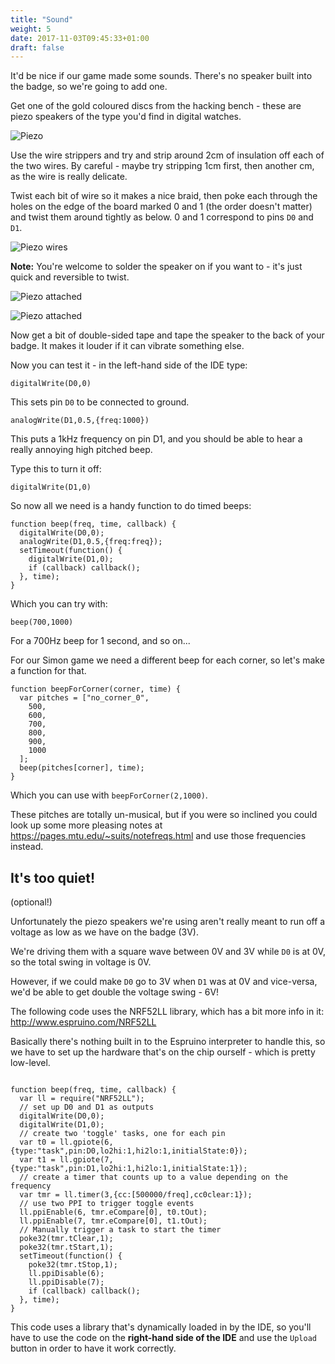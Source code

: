 ```yaml
---
title: "Sound"
weight: 5
date: 2017-11-03T09:45:33+01:00
draft: false
---
```


It'd be nice if our game made some sounds. There's no speaker built into the
badge, so we're going to add one.

Get one of the gold coloured discs from the hacking bench - these are piezo
speakers of the type you'd find in digital watches.

![Piezo](/images/workshop_sound1.jpg)

Use the wire strippers and try and strip around 2cm of insulation off each of
the two wires. By careful - maybe try stripping 1cm first, then another cm,
as the wire is really delicate.

Twist each bit of wire so it makes a nice braid, then poke each through the
holes on the edge of the board marked 0 and 1 (the order doesn't matter) and
twist them around tightly as below. 0 and 1 correspond to pins `D0` and `D1`.

![Piezo wires](/images/workshop_sound2.jpg)

**Note:** You're welcome to solder the speaker on if you want to - it's just
quick and reversible to twist.

![Piezo attached](/images/workshop_sound3.jpg)

![Piezo attached](/images/workshop_sound4.jpg)

Now get a bit of double-sided tape and tape the speaker to the back of your 
badge. It makes it louder if it can vibrate something else.

Now you can test it - in the left-hand side of the IDE type:

```
digitalWrite(D0,0)
```

This sets pin `D0` to be connected to ground.

```
analogWrite(D1,0.5,{freq:1000})
```

This puts a 1kHz frequency on pin D1, and you should be able to hear
a really annoying high pitched beep.

Type this to turn it off:

```
digitalWrite(D1,0)
```

So now all we need is a handy function to do timed beeps:

```
function beep(freq, time, callback) {
  digitalWrite(D0,0);
  analogWrite(D1,0.5,{freq:freq});
  setTimeout(function() {
    digitalWrite(D1,0);
    if (callback) callback();
  }, time);
}
```

Which you can try with:

```
beep(700,1000)
```

For a 700Hz beep for 1 second, and so on...

For our Simon game we need a different beep for each corner, so let's make
a function for that.

```
function beepForCorner(corner, time) {
  var pitches = ["no_corner_0",
    500,
    600,
    700,
    800,
    900,
    1000
  ];
  beep(pitches[corner], time);
}
```

Which you can use with `beepForCorner(2,1000)`.

These pitches are totally un-musical, but if you were so inclined you could
look up some more pleasing notes at https://pages.mtu.edu/~suits/notefreqs.html
and use those frequencies instead.

## It's too quiet!

(optional!)

Unfortunately the piezo speakers we're using aren't really meant to run
off a voltage as low as we have on the badge (3V).

We're driving them with a square wave between 0V and 3V while `D0` is at 0V, 
so the total swing in voltage is 0V.

However, if we could make `D0` go to 3V when `D1` was at 0V and vice-versa,
we'd be able to get double the voltage swing - 6V!

The following code uses the NRF52LL library, which has a bit more info
in it: http://www.espruino.com/NRF52LL

Basically there's nothing built in to the Espruino interpreter to handle this,
so we have to set up the hardware that's on the chip ourself - which is
pretty low-level.

```

function beep(freq, time, callback) {
  var ll = require("NRF52LL");
  // set up D0 and D1 as outputs
  digitalWrite(D0,0);
  digitalWrite(D1,0);
  // create two 'toggle' tasks, one for each pin
  var t0 = ll.gpiote(6, {type:"task",pin:D0,lo2hi:1,hi2lo:1,initialState:0});
  var t1 = ll.gpiote(7, {type:"task",pin:D1,lo2hi:1,hi2lo:1,initialState:1});
  // create a timer that counts up to a value depending on the frequency
  var tmr = ll.timer(3,{cc:[500000/freq],cc0clear:1});
  // use two PPI to trigger toggle events
  ll.ppiEnable(6, tmr.eCompare[0], t0.tOut);
  ll.ppiEnable(7, tmr.eCompare[0], t1.tOut);
  // Manually trigger a task to start the timer
  poke32(tmr.tClear,1);
  poke32(tmr.tStart,1);
  setTimeout(function() {
    poke32(tmr.tStop,1);
    ll.ppiDisable(6);
    ll.ppiDisable(7);
    if (callback) callback();
  }, time);
}
```

This code uses a library that's dynamically loaded in by the IDE, so you'll
have to use the code on the **right-hand side of the IDE** and use the `Upload` button
in order to have it work correctly.
